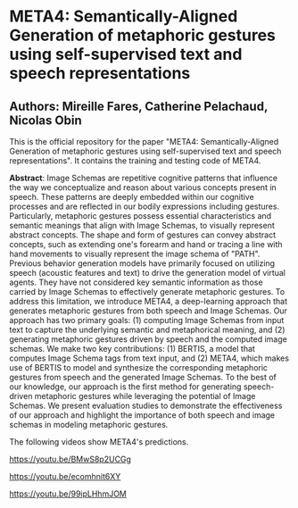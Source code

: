 # META4: Semantically-Aligned Generation of metaphoric gestures using self-supervised text and speech representations
## Authors: Mireille Fares, Catherine Pelachaud, Nicolas Obin

This is the official repository for the paper "META4: Semantically-Aligned Generation of metaphoric gestures using self-supervised text and speech representations". It contains the training and testing code of META4.

**Abstract**: Image Schemas are repetitive cognitive patterns that influence the way we conceptualize and reason about various concepts present in speech. These patterns are deeply embedded within our cognitive processes and are reflected in our bodily expressions including gestures. Particularly, metaphoric gestures possess essential characteristics and semantic meanings that align with Image Schemas, to visually represent abstract concepts. The shape and form of gestures can convey abstract concepts, such as extending one's forearm and hand or tracing a line with hand movements to visually represent the image schema of "PATH". Previous behavior generation models have primarily focused on utilizing speech (acoustic features and text) to drive the generation model of virtual agents. They have not considered key semantic information as those carried by Image Schemas to effectively generate metaphoric gestures. To address this limitation, we introduce META4, a deep-learning approach that generates metaphoric gestures from both speech and Image Schemas. Our approach has two primary goals: (1) computing Image Schemas from input text to capture the underlying semantic and metaphorical meaning, and (2) generating metaphoric gestures driven by speech and the computed image schemas. We make two key contributions: (1) BERTIS, a model that computes Image Schema tags from text input, and (2)  META4, which makes use of BERTIS to model and synthesize the corresponding metaphoric gestures from speech and the generated Image Schemas. To the best of our knowledge, our approach is the first method for generating speech-driven metaphoric gestures while leveraging the potential of Image Schemas. We present evaluation studies to demonstrate the effectiveness of our approach and highlight the importance of both speech and image schemas in modeling metaphoric gestures.

The following videos show META4's predictions.

https://youtu.be/BMwS8p2UCGg

https://youtu.be/ecomhnit6XY

https://youtu.be/99ipLHhmJOM
